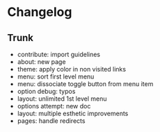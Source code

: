 
# Changelog

## Trunk

* contribute: import guidelines
* about: new page
* theme: apply color in non visited links
* menu: sort first level menu
* menu: dissociate toggle button from menu item
* option debug: typos
* layout: unlimited 1st level menu
* options attempt: new doc
* layout: multiple esthetic improvements
* pages: handle redirects
